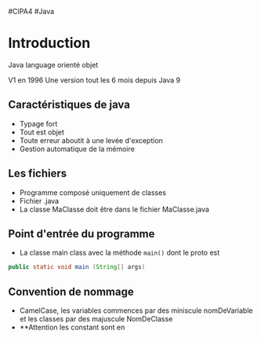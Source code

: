 #CIPA4 #Java

# Introduction
Java language orienté objet

V1 en 1996
Une version tout les 6 mois depuis Java 9

## Caractéristiques de java
- Typage fort
- Tout est objet
- Toute erreur aboutit à une levée d'exception
- Gestion automatique de la mémoire

## Les fichiers
- Programme composé uniquement de classes
- Fichier .java
- La classe MaClasse doit être dans le fichier MaClasse.java

## Point d'entrée du programme
- La classe main class avec la méthode `main()` dont le proto est 
```JAVA
public static void main (String[] args)
```
## Convention de nommage
- CamelCase, les variables commences par des miniscule nomDeVariable et les classes par des majuscule NomDeClasse
- **Attention les constant sont en 